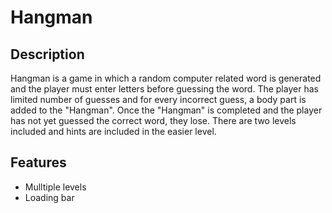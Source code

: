 # Hangman

## Description
Hangman is a game in which a random computer related word is generated and the player must enter letters before guessing the word. The player has limited number of guesses and for every incorrect guess, a body part is added to the "Hangman". Once the "Hangman" is completed and the player has not yet guessed the correct word, they lose. There are two levels included and hints are included in the easier level.

## Features
* Mulltiple levels
* Loading bar
